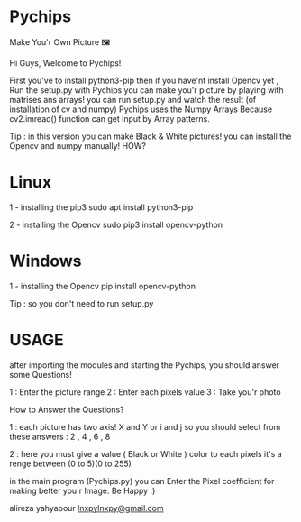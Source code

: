 # Pychips
Make You'r Own Picture 🖼

Hi Guys, Welcome to Pychips!

First you've to install python3-pip then if you have'nt install Opencv yet , Run the setup.py
with Pychips you can make you'r picture by playing with matrises ans arrays!
you can run setup.py and watch the result (of installation of cv and numpy)
Pychips uses the Numpy Arrays Because cv2.imread() function can get input by Array patterns.

Tip : in this version you can make Black & White pictures!
you can install the Opencv and numpy manually!
HOW?

# Linux
1 - installing the pip3
    sudo apt install python3-pip

2 - installing the Opencv
    sudo pip3 install opencv-python

# Windows
1 - installing the Opencv
    pip install opencv-python

Tip : so you don't need to run setup.py

# USAGE
after importing the modules and starting the Pychips, you should answer some Questions!

1 : Enter the picture range
2 : Enter each pixels value
3 : Take you'r photo

How to Answer the Questions?

1 : each picture has two axis! X and Y or i and j
    so you should select from these answers : 2 , 4 , 6 , 8

2 : here you must give a value ( Black or White ) color to each pixels
it's a renge between (0 to 5)(0 to 255)

in the main program (Pychips.py) you can Enter the Pixel coefficient for making better you'r Image.
Be Happy :)

alireza yahyapour
lnxpylnxpy@gmail.com
